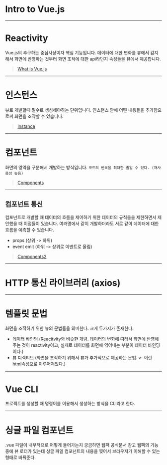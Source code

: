 # Intro to Vue.js

---

# Reactivity

Vue.js의 추구하는 중심사상이자 핵심 기능입니다.
데이터에 대한 변화를 뷰에서 감지해서 화면에 반영하는 것부터 화면 조작에 대한 api라던지 속성들을 뷰에서 제공합니다.

> [What is Vue.js](https://github.com/chloemk/intro-to-vue/blob/main/notes/What%20is%20Vue.js.md 'Note #1')

---

# 인스턴스

뷰로 개발할때 필수로 생성해야하는 단위입니다. 인스턴스 안에 어떤 내용들을 추가함으로써 화면을 조작할 수 있습니다.

> [Instance](https://github.com/chloemk/intro-to-vue/blob/main/notes/Instance.md 'Note #2')

---

# 컴포넌트

화면의 영역을 구분해서 개발하는 방식입니다.
`코드의 반복을 최대한 줄일 수 있다. (재사용성 높음)`

> [Components](https://github.com/chloemk/intro-to-vue/blob/main/notes/Component.md 'Note #3')

---

## 컴포넌트 통신

컴포넌트로 개발할 때 데이터의 흐름을 제어하기 위한 데이터의 규칙들을 제한하면서 제안했을 때 이점들이 있습니다.
여러명에서 같이 개발하더라도 서로 같이 데이터에 대한 흐름을 예측할 수 있습니다.

- props (상위 -> 하위)
- event emit (하위 -> 상위로 이벤트로 올림)

> [Components2](https://github.com/chloemk/intro-to-vue/blob/main/notes/Component2.md 'Note #4')

---

# HTTP 통신 라이브러리 (axios)

---

# 템플릿 문법

화면을 조작하기 위한 뷰의 문법들을 의미한다. 크게 두가지가 존재한다.

- 데이터 바인딩 (Reacitvity와 비슷한 개념. 데이터의 변화에 따라서 화면에 반영해주는 것이 reactivity이고, 실제로 데이터를 화면에 엮어내는 부분이 데이터 바인딩이다.)
- 뷰 디렉티브 (화면을 조작하기 위해서 뷰가 추가적으로 제공하는 문법. v- 이런 html속성으로 이루어져있다.)

---

# Vue CLI

프로젝트를 생성할 때 명령어를 이용해서 생성하는 방식을 CLI라고 한다.

---

# 싱글 파일 컴포넌트

.vue 파일이 내부적으로 어떻게 들어가는지 궁금하면 웹팩 공식문서 참고
웹팩의 기능중에 뷰 로더가 있는데 싱글 파일 컴포넌트의 내용을 찢어서 브라우저가 이해할 수 있는 형태로 바꿔준다.
